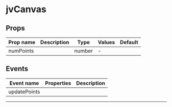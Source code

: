 # jvCanvas

## Props

| Prop name | Description | Type   | Values | Default |
| --------- | ----------- | ------ | ------ | ------- |
| numPoints |             | number | -      |         |

## Events

| Event name   | Properties | Description |
| ------------ | ---------- | ----------- |
| updatePoints |            |

---
